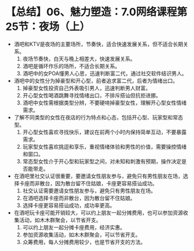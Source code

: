 # 【总结】06、魅力塑造：7.0网络课程第25节：夜场（上）

-   酒吧和KTV是夜场的主要场所，节奏快，适合快速发展关系，但不适合长期关系。
    1.  夜场节奏快，白天与晚上相差大，快速发展关系。
    2.  酒吧是循环作乐的场所，不适合长期关系。
    3.  酒吧中的女POA懂男人心思，迅速判断富二代，通过社交软件结识男人。
-   酒吧中的女性分为掉豪型和开心型，前者追求富二代，后者为情绪出口。
    1.  掉豪型女性投资自己外表吸引男人，迅速判断男人财富。
    2.  开心型女性喝酒跳舞寻找情绪出口，不排斥搭讪但抗拒进挪。
    3.  酒吧中女性需根据类型分辨，不要硬啃掉豪型女性，理解开心型女性情绪需求。
-   了解不同类型的女性在夜店的行为特点和心态，包括开心型、玩家型和常态型。
    1.  开心型女性喜欢寻找快乐，建议在前两个小时内保持简单互动，不要暴露需求。
    2.  玩家型女性喜欢挑逗和享乐，重视情绪体验和男性的价值，需要操控情绪和窗口。
    3.  常态型女性介于开心型和玩家型之间，对未知和刺激有预期，操作决定是否能带走。
-   在酒吧里社交认证很重要，要邀请女性朋友参与，避免只有男性朋友在场，选择卡座而非散台，因为散台留不住姑娘，卡座更容易搭讪成功。
    1.  社交认证需要邀请女性朋友参与，避免只有男性朋友在场。
    2.  在酒吧选择卡座而非散台，因为散台留不住姑娘。
    3.  选择卡座更容易搭讪成功，成功率更高。
-   在酒吧玩卡座可能开销较大，可以约上朋友一起分摊费用，也可以参加资源收集活动，如木木群聚会，以节省开支。
    1.  可以约上朋友一起分摊卡座费用，经济实惠。
    2.  参加资源收集活动，如木木群聚会，可以节省开支。
    3.  众筹费用，每人分摊费用较少，也是节省开支的方法。